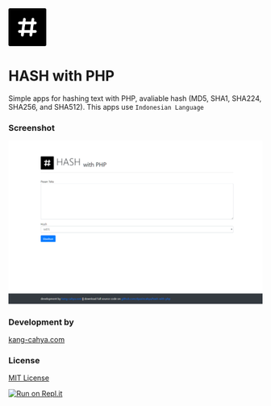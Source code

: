 
<img src="https://github.com/dyazincahya/hash-with-php/blob/master/favicon.png" data-canonical-src="https://github.com/dyazincahya/hash-with-php/blob/master/favicon.png" width="75" />

# HASH with PHP
Simple apps for hashing text with PHP, avaliable hash (MD5, SHA1, SHA224, SHA256, and SHA512). This apps use ```Indonesian Language```

### Screenshot
![](https://github.com/dyazincahya/hash-with-php/blob/master/hash-ss.png)

### Development by 
[kang-cahya.com](https://kang-cahya.com)

### License
[MIT License](https://github.com/dyazincahya/hash-with-php/blob/master/LICENSE)


[![Run on Repl.it](https://repl.it/badge/github/dyazincahya/hash-with-php)](https://repl.it/github/dyazincahya/hash-with-php)

